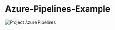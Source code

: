 # Azure-Pipelines-Example

![Project Azure Pipelines](https://dev.azure.com/Azure-Pipelines-Example/Azure-Pipelines-Example/_apis/build/status/Azure-Pipelines-Example-ASP.NET%20Core-CI)


